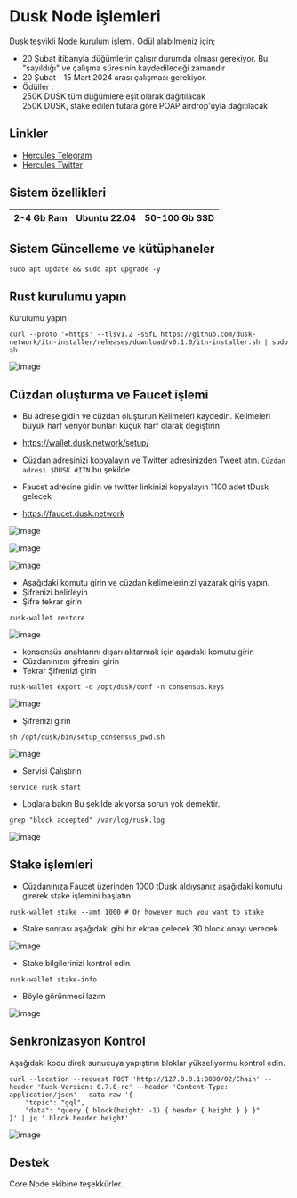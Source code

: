 # Dusk Node işlemleri

Dusk teşvikli Node kurulum işlemi. Ödül alabilmeniz için;  
- 20 Şubat itibarıyla düğümlerin çalışır durumda olması gerekiyor. Bu, "sayıldığı" ve çalışma süresinin kaydedileceği zamandır
- 20 Şubat - 15 Mart 2024 arası çalışması gerekiyor.
- Ödüller : <BR>
250K DUSK tüm düğümlere eşit olarak dağıtılacak <BR>
250K DUSK, stake edilen tutara göre POAP airdrop'uyla dağıtılacak


## Linkler
 * [Hercules Telegram](https://t.me/HerculesNode)
 * [Hercules Twitter](https://twitter.com/Herculesnode)

## Sistem özellikleri

| 2-4 Gb Ram  | Ubuntu 22.04 |  50-100 Gb SSD | 
| ----------------- | ----------------- | ----------------- |


## Sistem Güncelleme ve kütüphaneler
```shell
sudo apt update && sudo apt upgrade -y
```

## Rust kurulumu yapın  

Kurulumu yapın

```shell
curl --proto '=https' --tlsv1.2 -sSfL https://github.com/dusk-network/itn-installer/releases/download/v0.1.0/itn-installer.sh | sudo sh
```

![image](https://github.com/HerculesNode/Dusk-Node/assets/101635385/5ee16ea6-6e42-4bba-b3ed-caeb52759a05)


## Cüzdan oluşturma ve Faucet işlemi 

- Bu adrese gidin ve cüzdan oluşturun Kelimeleri kaydedin. Kelimeleri büyük harf veriyor bunları küçük harf olarak değiştirin 
- https://wallet.dusk.network/setup/

- Cüzdan adresinizi kopyalayın ve Twitter adresinizden Tweet atın. `Cüzdan adresi $DUSK #ITN`  bu şekilde.

- Faucet adresine gidin ve twitter linkinizi kopyalayın 1100 adet tDusk gelecek 
- https://faucet.dusk.network 

![image](https://github.com/HerculesNode/Dusk-Node/assets/101635385/c8bc06fe-9814-4540-bef1-fa0f1ed5f970)

![image](https://github.com/HerculesNode/Dusk-Node/assets/101635385/9763c414-998d-4e8c-a782-839a5d939763)


![image](https://github.com/HerculesNode/Dusk-Node/assets/101635385/e234b68b-5fd9-4906-b9b6-368fc10f2961)

- Aşağıdaki komutu girin ve cüzdan kelimelerinizi yazarak giriş yapın.
- Şifrenizi belirleyin
- Şifre tekrar girin

```shell
rusk-wallet restore
```
![image](https://github.com/HerculesNode/Dusk-Node/assets/101635385/3c4397d7-d700-4895-89b1-093bf847ae51)


- konsensüs anahtarını dışarı aktarmak için aşaıdaki komutu girin
- Cüzdanınızın şifresini girin
- Tekrar Şifrenizi girin

```shell
rusk-wallet export -d /opt/dusk/conf -n consensus.keys
```

![image](https://github.com/HerculesNode/Dusk-Node/assets/101635385/144a1e46-7cb4-41b7-9362-3b68528b1015)

- Şifrenizi girin

```shell
sh /opt/dusk/bin/setup_consensus_pwd.sh
```

![image](https://github.com/HerculesNode/Dusk-Node/assets/101635385/fc75a806-b717-4141-a612-668bde4e88d8)

- Servisi Çalıştırın

```shell
service rusk start
```

- Loglara bakın Bu şekilde akıyorsa sorun yok demektir.

```shell
grep "block accepted" /var/log/rusk.log
```

![image](https://github.com/HerculesNode/Dusk-Node/assets/101635385/cf2e32ec-d550-4c35-b467-d9ae9fbc20b9)


## Stake işlemleri

- Cüzdanınıza Faucet üzerinden 1000 tDusk aldıysanız aşağıdaki komutu girerek stake işlemini başlatın

```shell
rusk-wallet stake --amt 1000 # Or however much you want to stake
```

- Stake sonrası aşağıdaki gibi bir ekran gelecek 30 block onayı verecek

![image](https://github.com/HerculesNode/Dusk-Node/assets/101635385/9a32e710-d070-4fb9-a893-351e64e5a70a)



- Stake bilgilerinizi kontrol edin

```shell
rusk-wallet stake-info
```

- Böyle görünmesi lazım

![image](https://github.com/HerculesNode/Dusk-Node/assets/101635385/9a572b65-100a-4341-aa70-9ba87a425623)


## Senkronizasyon Kontrol

Aşağıdaki kodu direk sunucuya yapıştırın bloklar yükseliyormu kontrol edin.

```shell
curl --location --request POST 'http://127.0.0.1:8080/02/Chain' --header 'Rusk-Version: 0.7.0-rc' --header 'Content-Type: application/json' --data-raw '{
    "topic": "gql",
    "data": "query { block(height: -1) { header { height } } }"
}' | jq '.block.header.height'
```

![image](https://github.com/HerculesNode/Dusk-Node/assets/101635385/c7bfb3eb-d46f-499b-9be8-64fa3b4411f9)


## Destek

Core Node ekibine teşekkürler.

